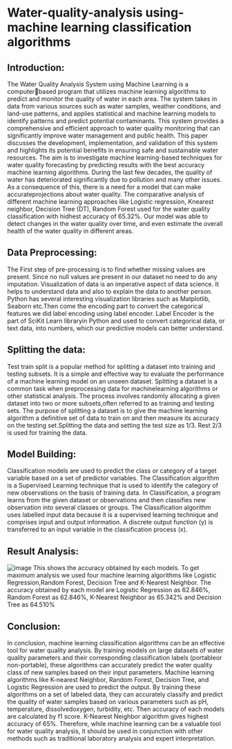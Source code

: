 # Water-quality-analysis using- machine learning classification algorithms

## Introduction:
 The Water Quality Analysis System using Machine Learning is a computerbased program that utilizes machine learning algorithms to predict and monitor the quality of water in each area. The system takes in data from various sources such as water samples, weather conditions, and land-use patterns, and applies statistical and machine learning models to identify patterns and predict potential contaminants. This system provides a comprehensive and efficient approach to water quality monitoring that can significantly improve water management and public health. This paper discusses the development, implementation, and validation of this system and highlights its potential benefits in ensuring safe and sustainable water resources. The aim is to investigate machine learning-based techniques for water quality forecasting by predicting results with the best accuracy machine learning algorithms. During the last few decades, the quality of water has deteriorated significantly due to pollution and many other issues. As a consequence of this, there is a need for a model that can make accurateprojections about water quality. The comparative analysis of different machine learning approaches like Logistic regression, Knearest neighbor, Decision Tree (DT), Random Forest used for the water quality classification with hidhest accuracy of 65.32%. Our model was able to detect changes in the water quality over 
time, and even estimate the overall health of the water quality in different areas.

## Data Preprocessing:
 The First step of pre-processing is to find whether missing values are present. Since no null values are present in our dataset no need to do any imputation. Visualization of data is an imperative aspect of data science. It helps to understand data and also to explain the data to another person. Python has several interesting visualization libraries such as Matplotlib, Seaborn etc.Then come the encoding part to convert the categorical features we did label encoding using label encoder. Label Encoder is the part of SciKit Learn libraryin Python and used to convert categorical data, or text data, into numbers, which our predictive models can better understand.

 ## Splitting the data:
  Test train split is a popular method for splitting a dataset into training and testing subsets. It is a simple and effective way to evaluate the performance of a machine learning model on an unseen dataset. Splitting a dataset is a common task when preprocessing data for machinelearning algorithms or other statistical analysis. The process involves randomly allocating a given dataset into two or more subsets,often referred to as training and testing sets. The purpose of splitting a dataset is to give the machine learning algorithm a definitive set of data to train on and then measure its accuracy on the testing set.Splitting the data and setting the test size as 1/3. Rest 2/3 is used for training the data.
  

 ## Model Building: 
  Classification models are used to predict the class or category of a target variable based on a set of predictor variables. The Classification algorithm is a Supervised Learning technique that is used to identify the category of new observations on the basis of training data. In Classification, a program learns from the given dataset or observations and then classifies new observation into several classes or groups. The Classification algorithm uses labelled input data because it is a supervised learning technique and comprises input and output information. A discrete output function (y) is transferred to an input variable in 
the classification process (x).

## Result Analysis:
 ![image](https://github.com/ThankaKumar/Water-quality-analysis/assets/114381635/88f23b71-9723-4969-9259-0b6b5981090c)
   This shows the accuracy obtained by each models. To get maximum analysis we used four machine learning algorithms like Logistic Regression,Random Forest, Decision Tree and K-Nearest Neighbor. The accuracy obtained by each model are Logistic Regression as 62.846%, Random Forest as 62.846%, K-Nearest Neighbor as 65.342% and Decision Tree as 64.510%

## Conclusion:
 In conclusion, machine learning classification algorithms can be an effective tool for water quality analysis. By training models on large datasets of
water quality parameters and their corresponding classification labels (portableor non-portable), these algorithms can accurately predict the water quality class
of new samples based on their input parameters. Machine learning algorithms like K-nearest Neighbor, Random Forest, Decision Tree, and Logistic Regression are used to predict the output. By training these algorithms on a set of labeled data, they can accurately classify and predict the quality of water samples based on various parameters such as pH, temperature, dissolvedoxygen, turbidity, etc. Then accuracy of each models are calculated by f1 score. K-Nearest Neighbor algorithm gives highest accuracy of 65%. Therefore, while machine learning can be a valuable tool for water quality analysis, it should be used in conjunction with other methods such as traditional laboratory analysis and expert interpretation.



